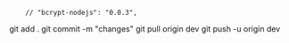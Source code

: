        // "bcrypt-nodejs": "0.0.3",

<!-- http://localhost:2210/api-docs -->


git add .
git commit -m "changes"
git pull origin dev
git push -u origin dev